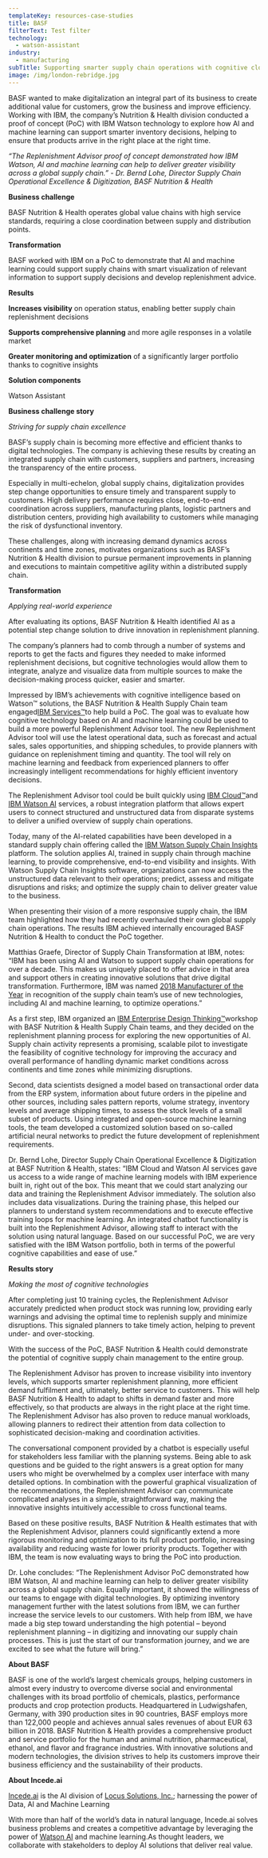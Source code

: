 ```yaml
---
templateKey: resources-case-studies
title: BASF
filterText: Test filter
technology:
  - watson-assistant
industry:
  - manufacturing
subTitle: Supporting smarter supply chain operations with cognitive cloud technology
image: /img/london-rebridge.jpg
---
```

BASF wanted to make digitalization an integral part of its business to create additional value for customers, grow the business and improve efficiency. Working with IBM, the company’s Nutrition & Health division conducted a proof of concept (PoC) with IBM Watson technology to explore how AI and machine learning can support smarter inventory decisions, helping to ensure that products arrive in the right place at the right time.

*“The Replenishment Advisor proof of concept demonstrated how IBM Watson, AI and machine learning can help to deliver greater visibility across a global supply chain.” - Dr. Bernd Lohe, Director Supply Chain Operational Excellence & Digitization, BASF Nutrition & Health*

**Business challenge**

BASF Nutrition & Health operates global value chains with high service standards, requiring a close coordination between supply and distribution points.

**Transformation**

BASF worked with IBM on a PoC to demonstrate that AI and machine learning could support supply chains with smart visualization of relevant information to support supply decisions and develop replenishment advice.

**Results**

**Increases visibility** on operation status, enabling better supply chain replenishment decisions

**Supports comprehensive planning** and more agile responses in a volatile market

**Greater monitoring and optimization** of a significantly larger portfolio thanks to cognitive insights

**Solution components**

Watson Assistant

**Business challenge story**

*Striving for supply chain excellence*

BASF’s supply chain is becoming more effective and efficient thanks to digital technologies. The company is achieving these results by creating an integrated supply chain with customers, suppliers and partners, increasing the transparency of the entire process.

Especially in multi-echelon, global supply chains, digitalization provides step change opportunities to ensure timely and transparent supply to customers. High delivery performance requires close, end-to-end coordination across suppliers, manufacturing plants, logistic partners and distribution centers, providing high availability to customers while managing the risk of dysfunctional inventory.

These challenges, along with increasing demand dynamics across continents and time zones, motivates organizations such as BASF’s Nutrition & Health division to pursue permanent improvements in planning and executions to maintain competitive agility within a distributed supply chain.

**Transformation**

*Applying real-world experience*

After evaluating its options, BASF Nutrition & Health identified AI as a potential step change solution to drive innovation in replenishment planning.

The company’s planners had to comb through a number of systems and reports to get the facts and figures they needed to make informed replenishment decisions, but cognitive technologies would allow them to integrate, analyze and visualize data from multiple sources to make the decision-making process quicker, easier and smarter.

Impressed by IBM’s achievements with cognitive intelligence based on Watson™ solutions, the BASF Nutrition & Health Supply Chain team engaged[IBM Services™](https://www.ibm.com/services)to help build a PoC. The goal was to evaluate how cognitive technology based on AI and machine learning could be used to build a more powerful Replenishment Advisor tool. The new Replenishment Advisor tool will use the latest operational data, such as forecast and actual sales, sales opportunities, and shipping schedules, to provide planners with guidance on replenishment timing and quantity. The tool will rely on machine learning and feedback from experienced planners to offer increasingly intelligent recommendations for highly efficient inventory decisions.

The Replenishment Advisor tool could be built quickly using [IBM Cloud™](https://www.ibm.com/cloud/)and [IBM Watson AI](https://www.ibm.com/cloud/ai) services, a robust integration platform that allows expert users to connect structured and unstructured data from disparate systems to deliver a unified overview of supply chain operations.

Today, many of the AI-related capabilities have been developed in a standard supply chain offering called the [IBM Watson Supply Chain Insights](https://www.ibm.com/marketplace/supply-chain-insights) platform. The solution applies AI, trained in supply chain through machine learning, to provide comprehensive, end-to-end visibility and insights. With Watson Supply Chain Insights software, organizations can now access the unstructured data relevant to their operations; predict, assess and mitigate disruptions and risks; and optimize the supply chain to deliver greater value to the business.

When presenting their vision of a more responsive supply chain, the IBM team highlighted how they had recently overhauled their own global supply chain operations. The results IBM achieved internally encouraged BASF Nutrition & Health to conduct the PoC together.

Matthias Graefe, Director of Supply Chain Transformation at IBM, notes: “IBM has been using AI and Watson to support supply chain operations for over a decade. This makes us uniquely placed to offer advice in that area and support others in creating innovative solutions that drive digital transformation. Furthermore, IBM was named [2018 Manufacturer of the Year](https://www.ibm.com/blogs/watson-customer-engagement/2018/06/27/ibm-named-2018-manufacturer-year/) in recognition of the supply chain team’s use of new technologies, including AI and machine learning, to optimize operations.”

As a first step, IBM organized an [IBM Enterprise Design Thinking™](https://www.ibm.com/design/thinking/)workshop with BASF Nutrition & Health Supply Chain teams, and they decided on the replenishment planning process for exploring the new opportunities of AI. Supply chain activity represents a promising, scalable pilot to investigate the feasibility of cognitive technology for improving the accuracy and overall performance of handling dynamic market conditions across continents and time zones while minimizing disruptions.

Second, data scientists designed a model based on transactional order data from the ERP system, information about future orders in the pipeline and other sources, including sales pattern reports, volume strategy, inventory levels and average shipping times, to assess the stock levels of a small subset of products. Using integrated and open-source machine learning tools, the team developed a customized solution based on so-called artificial neural networks to predict the future development of replenishment requirements.

Dr. Bernd Lohe, Director Supply Chain Operational Excellence & Digitization at BASF Nutrition & Health, states: “IBM Cloud and Watson AI services gave us access to a wide range of machine learning models with IBM experience built in, right out of the box. This meant that we could start analyzing our data and training the Replenishment Advisor immediately. The solution also includes data visualizations. During the training phase, this helped our planners to understand system recommendations and to execute effective training loops for machine learning. An integrated chatbot functionality is built into the Replenishment Advisor, allowing staff to interact with the solution using natural language. Based on our successful PoC, we are very satisfied with the IBM Watson portfolio, both in terms of the powerful cognitive capabilities and ease of use.”

**Results story**

*Making the most of cognitive technologies*

After completing just 10 training cycles, the Replenishment Advisor accurately predicted when product stock was running low, providing early warnings and advising the optimal time to replenish supply and minimize disruptions. This signaled planners to take timely action, helping to prevent under- and over-stocking.

With the success of the PoC, BASF Nutrition & Health could demonstrate the potential of cognitive supply chain management to the entire group.

The Replenishment Advisor has proven to increase visibility into inventory levels, which supports smarter replenishment planning, more efficient demand fulfilment and, ultimately, better service to customers. This will help BASF Nutrition & Health to adapt to shifts in demand faster and more effectively, so that products are always in the right place at the right time. The Replenishment Advisor has also proven to reduce manual workloads, allowing planners to redirect their attention from data collection to sophisticated decision-making and coordination activities.

The conversational component provided by a chatbot is especially useful for stakeholders less familiar with the planning systems. Being able to ask questions and be guided to the right answers is a great option for many users who might be overwhelmed by a complex user interface with many detailed options. In combination with the powerful graphical visualization of the recommendations, the Replenishment Advisor can communicate complicated analyses in a simple, straightforward way, making the innovative insights intuitively accessible to cross functional teams.

Based on these positive results, BASF Nutrition & Health estimates that with the Replenishment Advisor, planners could significantly extend a more rigorous monitoring and optimization to its full product portfolio, increasing availability and reducing waste for lower priority products. Together with IBM, the team is now evaluating ways to bring the PoC into production.

Dr. Lohe concludes: “The Replenishment Advisor PoC demonstrated how IBM Watson, AI and machine learning can help to deliver greater visibility across a global supply chain. Equally important, it showed the willingness of our teams to engage with digital technologies. By optimizing inventory management further with the latest solutions from IBM, we can further increase the service levels to our customers. With help from IBM, we have made a big step toward understanding the high potential – beyond replenishment planning – in digitizing and innovating our supply chain processes. This is just the start of our transformation journey, and we are excited to see what the future will bring.”

**About BASF**

BASF is one of the world’s largest chemicals groups, helping customers in almost every industry to overcome diverse social and environmental challenges with its broad portfolio of chemicals, plastics, performance products and crop protection products. Headquartered in Ludwigshafen, Germany, with 390 production sites in 90 countries, BASF employs more than 122,000 people and achieves annual sales revenues of about EUR 63 billion in 2018. BASF Nutrition & Health provides a comprehensive product and service portfolio for the human and animal nutrition, pharmaceutical, ethanol, and flavor and fragrance industries. With innovative solutions and modern technologies, the division strives to help its customers improve their business efficiency and the sustainability of their products.

**About Incede.ai**

[Incede.ai](https://www.incede.ai) is the AI division of [Locus Solutions, Inc.](http://www.locussolutions.com); harnessing the power of Data, AI and Machine Learning

With more than half of the world’s data in natural language, Incede.ai solves business problems and creates a competitive advantage by leveraging the power of [Watson AI](https://www.ibm.com/watson) and machine learning.As thought leaders, we collaborate with stakeholders to deploy AI solutions that deliver real value.
